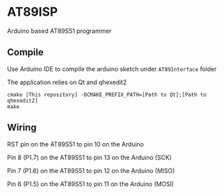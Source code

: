 # AT89ISP
Arduino based AT89S51 programmer

## Compile

Use Arduino IDE to compile the arduino sketch under `AT89Interface` folder

The application relies on Qt and qhexedit2

```
cmake [This repository] -DCMAKE_PREFIX_PATH=[Path to Qt];[Path to qhexedit2]
make
```

## Wiring

RST pin on the AT89S51 to pin 10 on the Arduino

Pin 8 (P1.7) on the AT89S51 to pin 13 on the Arduino (SCK)

Pin 7 (P1.6) on the AT89S51 to pin 12 on the Arduino (MISO)

Pin 6 (P1.5) on the AT89S51 to pin 11 on the Arduino (MOSI)
